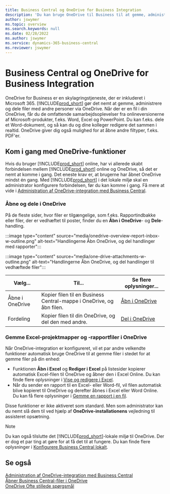 ```yaml
---
title: Business Central og OneDrive for Business Integration
description: 'Du kan bruge OneDrive til Business til at gemme, administrere og dele filer, f.eks. rapporter eller vedhæftede filer. Hvis du har stavet det One Drive.'
author: jswymer
ms.topic: overview
ms.search.keywords: null
ms.date: 02/28/2022
ms.author: jswymer
ms.service: dynamics-365-business-central
ms.reviewer: jswymer
---
```


# Business Central og OneDrive for Business Integration

OneDrive for Business er en skylagringstjeneste, der er inkluderet i Microsoft 365. [!INCLUDE[prod_short](includes/prod_short.md)] gør det nemt at gemme, administrere og dele filer med andre personer via OneDrive. Når der er en fil i din OneDrive, får du de omfattende samarbejdsoplevelser fra onlineversionerne af Microsoft-produkter, f.eks. Word, Excel og PowerPoint. Du kan f.eks. dele et Word-dokument, og så kan du og dine kolleger redigere det sammen i realtid. OneDrive giver dig også mulighed for at åbne andre filtyper, f.eks. PDF'er. 

## Kom i gang med OneDrive-funktioner

Hvis du bruger [!INCLUDE[prod_short](includes/prod_short.md)] online, har vi allerede skabt forbindelsen mellem [!INCLUDE[prod_short](includes/prod_short.md)] online og OneDrive, så det er nemt at komme i gang. Det eneste krav er, at brugerne har åbnet OneDrive mindst én gang. Med [!INCLUDE[prod_short](includes/prod_short.md)] i det lokale miljø skal en administrator konfigurere forbindelsen, før du kan komme i gang. Få mere at vide i [Administration af OneDrive-integration med Business Central](admin-onedrive-integration.md).

<!-- We've created the connection between [!INCLUDE[prod_short](includes/prod_short.md)] online and OneDrive, so it's easy to get started. The only requirement is that users have opened OneDrive at least one time. -->

### Åbne og dele i OneDrive

På de fleste sider, hvor filer er tilgængelige, som f.eks. Rapportindbakke eller filer, der er vedhæftet til poster, finder du en **Åbn i OneDrive**- og **Dele**-handling.

:::image type="content" source="media/onedrive-overview-report-inbox-w-outline.png" alt-text="Handlingerne Åbn OneDrive, og del handlinger med rapporter":::


:::image type="content" source="media/one-drive-attachments-w-outline.png" alt-text="Handlingerne Åbn OneDrive, og del handlinger til vedhæftede filer":::

|Vælg...|Til...|Se flere oplysninger...|
|---------|-----|----------------|
|Åbne i OneDrive|Kopier filen til en Business Central-mappe i OneDrive, og åbn filen.|[Åbn i OneDrive](across-share-onedrive.md#open-in-onedrive) |
|Fordeling|Kopier filen til din OneDrive, og del den med andre.|[Del i OneDrive](across-share-onedrive.md#share) |

### Gemme Excel-projektmapper og -rapportfiler i OneDrive

Når OneDrive-integration er konfigureret, vil et par andre velkendte funktioner automatisk bruge OneDrive til at gemme filer i stedet for at gemme filer på din enhed:

- Funktionen **Åbn i Excel** og **Rediger i Excel** på listesider kopierer automatisk Excel-filen til OneDrive og åbner den i Excel Online. Du kan finde flere oplysninger i [Vise og redigere i Excel](across-work-with-excel.md).
- Når du sender en rapport til en Excel- eller Word-fil, vil filen automatisk blive kopieret til OneDrive og derefter åbnes i Excel eller Word Online. Du kan få flere oplysninger i [Gemme en rapport i en fil](ui-work-report.md#saving-a-report-to-a-file).

Disse funktioner er ikke aktiveret som standard. Men som administrator kan du nemt slå dem til ved hjælp af **OneDrive-installationens** vejledning til assisteret opsætning.

<!--
When you use the **Open in OneDrive** action for the first time, [!INCLUDE[prod_short](includes/prod_short.md)] does the following in your OneDrive:

1. Creates a folder named [!INCLUDE[prod_short](includes/prod_short.md)]. 
2. In the [!INCLUDE[prod_short](includes/prod_short.md)] folder, it creates another folder with the same name as the company you're working in. If you work in more than one company, it will create a folder for the company you're working in when you use the **Open in OneDrive** action. 
3. Puts a copy of the file you selected in the folder, and then opens the file. The next time you use the action, it only copies and opens the file. 

The folder and its content are private until you decide to share them with others. For example, you might decide to share content with one or more of your coworkers, or even people outside of your organization. For more information, see [Share OneDrive files and folders](https://support.microsoft.com/office/share-onedrive-files-and-folders-9fcc2f7d-de0c-4cec-93b0-a82024800c07) in the content for OneDrive.
-->

> [!NOTE]
> Du kan også tilslutte det [!INCLUDE[prod_short](includes/prod_short.md)]-lokale miljø til OneDrive. Der er dog et par ting at gøre for at få det til at fungere. Du kan finde flere oplysninger i [Konfigurere Business Central lokalt](admin-onedrive-integration-onpremises.md).

## Se også

[Administration af OneDrive-integration med Business Central](admin-onedrive-integration.md)  
[Åbner Business Central-filer i OneDrive](across-share-onedrive.md)  
[OneDrive Ofte stillede spørgsmål](admin-onedrive-faq.md)  
